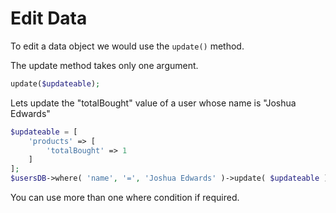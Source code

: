 <!--METADATA
{
    "title": "Edit Data",
    "url": "edit-data",
    "icon": "hammer"
}
!METADATA-->

# Edit Data

To edit a data object we would use the `update()` method.

The update method takes only one argument.

```php
update($updateable);
```

Lets update the "totalBought" value of a user whose name is "Joshua Edwards"

```php
$updateable = [
    'products' => [
        'totalBought' => 1
    ]
];
$usersDB->where( 'name', '=', 'Joshua Edwards' )->update( $updateable );
```

You can use more than one where condition if required.
